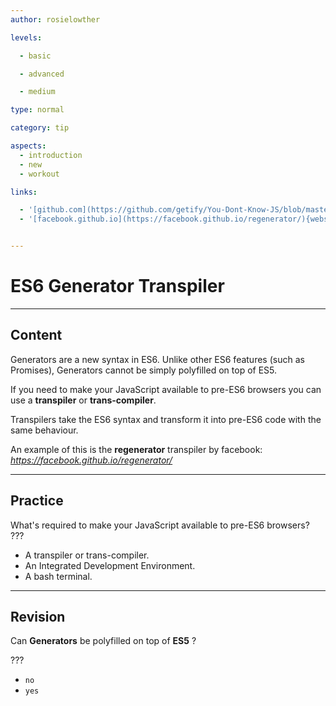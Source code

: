 ```yaml
---
author: rosielowther

levels:

  - basic

  - advanced

  - medium

type: normal

category: tip

aspects:
  - introduction
  - new
  - workout

links:

  - '[github.com](https://github.com/getify/You-Dont-Know-JS/blob/master/async%20&%20performance/ch4.md){website}'
  - '[facebook.github.io](https://facebook.github.io/regenerator/){website}'


---
```


# ES6 Generator Transpiler

---
## Content

Generators are a new syntax in ES6. Unlike other ES6 features (such as Promises), Generators cannot be simply polyfilled on top of ES5. 

If you need to make your JavaScript available to pre-ES6 browsers you can use a **transpiler** or **trans-compiler**.  

Transpilers take the ES6 syntax and transform it into pre-ES6 code with the same behaviour.

An example of this is the **regenerator** transpiler by facebook:
_https://facebook.github.io/regenerator/_

---
## Practice

What's required to make your JavaScript available to pre-ES6 browsers? ???


* A transpiler or trans-compiler.
* An Integrated Development Environment.
* A bash terminal.

---
## Revision

Can **Generators** be polyfilled on top of **ES5** ?

???


* `no`
* `yes`

 
